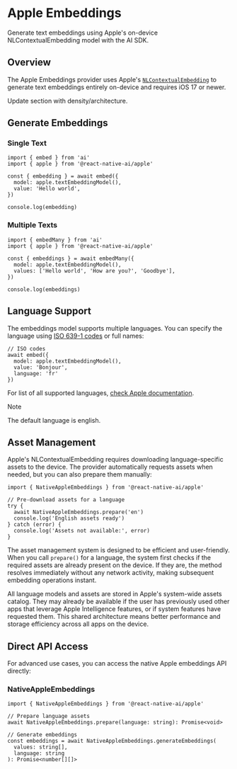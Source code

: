 # Apple Embeddings

Generate text embeddings using Apple's on-device NLContextualEmbedding model with the AI SDK.

## Overview

The Apple Embeddings provider uses Apple's [`NLContextualEmbedding`](https://developer.apple.com/documentation/naturallanguage/nlcontextualembedding) to generate text embeddings entirely on-device and requires iOS 17 or newer.

Update section with density/architecture.

## Generate Embeddings

### Single Text

```tsx
import { embed } from 'ai'
import { apple } from '@react-native-ai/apple'

const { embedding } = await embed({
  model: apple.textEmbeddingModel(),
  value: 'Hello world',
})

console.log(embedding)
```

### Multiple Texts

```tsx
import { embedMany } from 'ai'
import { apple } from '@react-native-ai/apple'

const { embeddings } = await embedMany({
  model: apple.textEmbeddingModel(),
  values: ['Hello world', 'How are you?', 'Goodbye'],
})

console.log(embeddings)
```

## Language Support

The embeddings model supports multiple languages. You can specify the language using [ISO 639-1 codes](https://en.wikipedia.org/wiki/List_of_ISO_639_language_codes) or full names:

```tsx
// ISO codes
await embed({
  model: apple.textEmbeddingModel(), 
  value: 'Bonjour',
  language: 'fr' 
})
```

For list of all supported languages, [check Apple documentation](https://developer.apple.com/documentation/naturallanguage/nlcontextualembedding#overview).

> [!NOTE]
> The default language is english.

## Asset Management

Apple's NLContextualEmbedding requires downloading language-specific assets to the device. The provider automatically requests assets when needed, but you can also prepare them manually:

```tsx
import { NativeAppleEmbeddings } from '@react-native-ai/apple'

// Pre-download assets for a language
try {
  await NativeAppleEmbeddings.prepare('en')
  console.log('English assets ready')
} catch (error) {
  console.log('Assets not available:', error)
}
```

The asset management system is designed to be efficient and user-friendly. When you call `prepare()` for a language, the system first checks if the required assets are already present on the device. If they are, the method resolves immediately without any network activity, making subsequent embedding operations instant.

All language models and assets are stored in Apple's system-wide assets catalog. They may already be available if the user has previously used other apps that leverage Apple Intelligence features, or if system features have requested them. This shared architecture means better performance and storage efficiency across all apps on the device.

## Direct API Access

For advanced use cases, you can access the native Apple embeddings API directly:

### NativeAppleEmbeddings

```tsx
import { NativeAppleEmbeddings } from '@react-native-ai/apple'

// Prepare language assets
await NativeAppleEmbeddings.prepare(language: string): Promise<void>

// Generate embeddings
const embeddings = await NativeAppleEmbeddings.generateEmbeddings(
  values: string[], 
  language: string
): Promise<number[][]>
```
